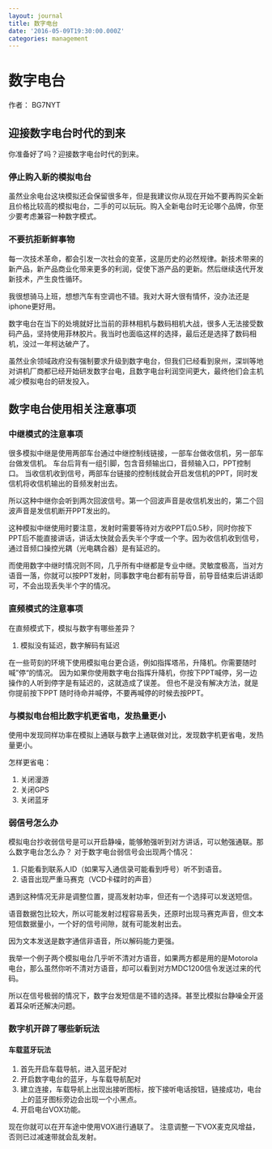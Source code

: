 ```yaml
---
layout: journal
title: 数字电台
date: '2016-05-09T19:30:00.000Z'
categories: management
---
```


# 数字电台

作者： BG7NYT

## 迎接数字电台时代的到来

你准备好了吗？迎接数字电台时代的到来。

### 停止购入新的模拟电台

虽然业余电台这块模拟还会保留很多年，但是我建议你从现在开始不要再购买全新且价格比较高的模拟电台，二手的可以玩玩。购入全新电台时无论哪个品牌，你至少要考虑兼容一种数字模式。

### 不要抗拒新鲜事物

每一次技术革命，都会引发一次社会的变革，这是历史的必然规律。新技术带来的新产品，新产品商业化带来更多的利润，促使下游产品的更新。然后继续迭代开发新技术，产生良性循环。

我很想骑马上班，想想汽车有空调也不错。我对大哥大很有情怀，没办法还是iphone更好用。

数字电台在当下的处境就好比当前的菲林相机与数码相机大战，很多人无法接受数码产品，坚持使用菲林胶片。我当时也面临这样的选择，最后还是选择了数码相机，没过一年柯达破产了。

虽然业余领域政府没有强制要求升级到数字电台，但我们已经看到泉州，深圳等地对讲机厂商都已经开始研发数字台电，且数字电台利润空间更大，最终他们会主机减少模拟电台的研发投入。

## 数字电台使用相关注意事项

### 中继模式的注意事项

很多模拟中继是使用两部车台通过中继控制线链接，一部车台做收信机，另一部车台做发信机。 车台后背有一组引脚，包含音频输出口，音频输入口，PPT控制口。 当收信机收到信号，两部车台链接的控制线就会开启发信机的PPT，同时发信机将收信机输出的音频发射出去。

所以这种中继你会听到两次回波信号。第一个回波声音是收信机发出的，第二个回波声音是发信机断开PPT发出的。

这种模拟中继使用时要注意，发射时需要等待对方收PPT后0.5秒，同时你按下PPT后不能直接讲话，讲话太快就会丢失半个字或一个字。因为收信机收到信号，通过音频口操控光耦（光电耦合器）是有延迟的。

而使用数字中继时情况则不同，几乎所有中继都是专业中继。灵敏度极高，当对方语音一落，你就可以按PPT发射，同事数字电台都有前导音，前导音结束后讲话即可，不会出现丢失半个字的情况。

### 直频模式的注意事项

在直频模式下，模拟与数字有哪些差异？

1. 模拟没有延迟，数字解码有延迟

在一些苛刻的环境下使用模拟电台更合适，例如指挥塔吊，升降机。你需要随时喊”停“的情况。 因为如果你使用数字电台指挥升降机，你按下PPT喊停，另一边操作的人听到停字是有延迟的，这就造成了误差。 但也不是没有解决方法，就是你提前按下PPT 随时待命并喊停，不要再喊停的时候去按PPT。

### 与模拟电台相比数字机更省电，发热量更小

使用中发现同样功率在模拟上通联与数字上通联做对比，发现数字机更省电，发热量更小。

怎样更省电：

1. 关闭漫游
2. 关闭GPS
3. 关闭蓝牙

### 弱信号怎么办

模拟电台抄收弱信号是可以开启静噪，能够勉强听到对方讲话，可以勉强通联。那么数字电台怎么办？ 对于数字电台弱信号会出现两个情况：

1. 只能看到联系人ID（如果写入通信录可能看到呼号）听不到语音。
2. 语音出现严重马赛克（VCD卡碟时的声音）

遇到这种情况无非是调整位置，提高发射功率，但还有一个选择可以发送短信。

语音数据包比较大，所以可能发射过程容易丢失，还原时出现马赛克声音，但文本短信数据量小，一个好的信号间隙，就有可能发射出去。

因为文本发送是数字通信非语音，所以解码能力更强。

我举一个例子两个模拟电台几乎听不清对方语音，如果两方都是用的是Motorola 电台，那么虽然你听不清对方语音，却可以看到对方MDC1200信令发送过来的代码。

所以在信号极弱的情况下，数字台发短信是不错的选择。甚至比模拟台静噪全开竖着耳朵听还解决问题。

### 数字机开辟了哪些新玩法

#### 车载蓝牙玩法

1. 首先开启车载导航，进入蓝牙配对
2. 开启数字电台的蓝牙，与车载导航配对
3. 建立连接，车载导航上出现出接听图标，按下接听电话按钮，链接成功，电台上的蓝牙图标旁边会出现一个小黑点。
4. 开启电台VOX功能。

现在你就可以在开车途中使用VOX进行通联了。 注意调整一下VOX麦克风增益，否则已过减速带就会乱发射。

